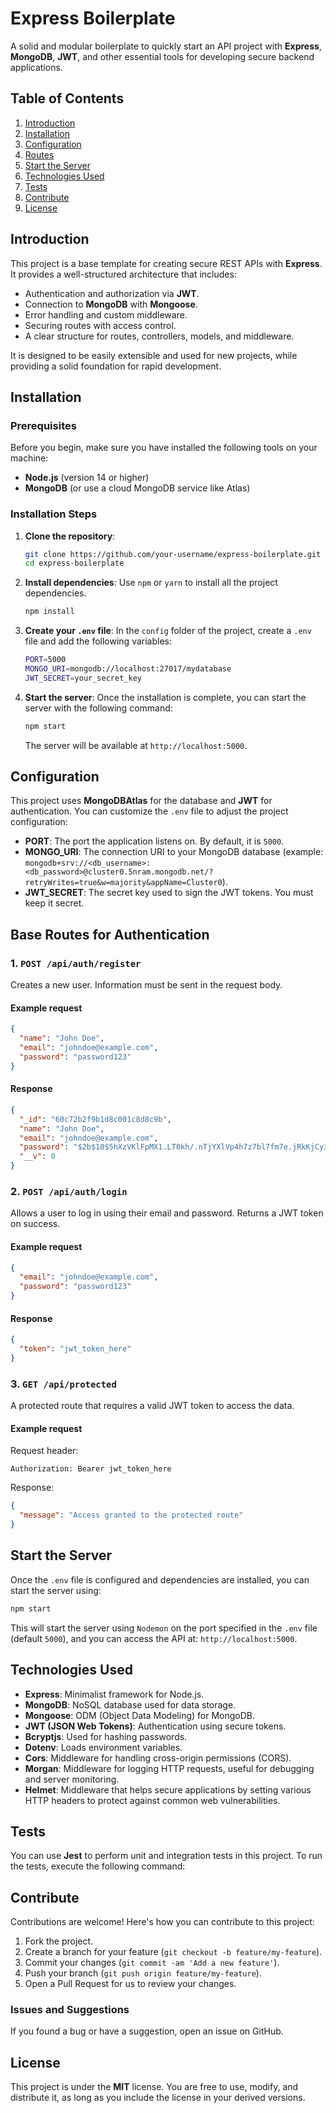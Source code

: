 # Express Boilerplate

A solid and modular boilerplate to quickly start an API project with **Express**, **MongoDB**, **JWT**, and other essential tools for developing secure backend applications.

## Table of Contents

1. [Introduction](#introduction)
2. [Installation](#installation)
3. [Configuration](#configuration)
4. [Routes](#routes)
5. [Start the Server](#start-the-server)
6. [Technologies Used](#technologies-used)
7. [Tests](#tests)
8. [Contribute](#contribute)
9. [License](#license)

## Introduction

This project is a base template for creating secure REST APIs with **Express**. It provides a well-structured architecture that includes:

- Authentication and authorization via **JWT**.
- Connection to **MongoDB** with **Mongoose**.
- Error handling and custom middleware.
- Securing routes with access control.
- A clear structure for routes, controllers, models, and middleware.

It is designed to be easily extensible and used for new projects, while providing a solid foundation for rapid development.

## Installation

### Prerequisites

Before you begin, make sure you have installed the following tools on your machine:

- **Node.js** (version 14 or higher)
- **MongoDB** (or use a cloud MongoDB service like Atlas)

### Installation Steps

1. **Clone the repository**:
   ```bash
   git clone https://github.com/your-username/express-boilerplate.git
   cd express-boilerplate
   ```

2. **Install dependencies**:
   Use `npm` or `yarn` to install all the project dependencies.
   ```bash
   npm install
   ```

3. **Create your `.env` file**:
   In the `config` folder of the project, create a `.env` file and add the following variables:
   ```bash
   PORT=5000
   MONGO_URI=mongodb://localhost:27017/mydatabase
   JWT_SECRET=your_secret_key
   ```

4. **Start the server**:
   Once the installation is complete, you can start the server with the following command:
   ```bash
   npm start
   ```

   The server will be available at `http://localhost:5000`.

## Configuration

This project uses **MongoDBAtlas** for the database and **JWT** for authentication. You can customize the `.env` file to adjust the project configuration:

- **PORT**: The port the application listens on. By default, it is `5000`.
- **MONGO_URI**: The connection URI to your MongoDB database (example: `mongodb+srv://<db_username>:<db_password>@cluster0.5nram.mongodb.net/?retryWrites=true&w=majority&appName=Cluster0`).
- **JWT_SECRET**: The secret key used to sign the JWT tokens. You must keep it secret.

## Base Routes for Authentication

### 1. `POST /api/auth/register`

Creates a new user. Information must be sent in the request body.

#### Example request
```json
{
  "name": "John Doe",
  "email": "johndoe@example.com",
  "password": "password123"
}
```

#### Response
```json
{
  "_id": "60c72b2f9b1d8c001c8d8c9b",
  "name": "John Doe",
  "email": "johndoe@example.com",
  "password": "$2b$10$5hXzVKlFpMX1.LT0kh/.nTjYXlVp4h7z7bl7fm7e.jRkKjCy3W1Fm",
  "__v": 0
}
```

### 2. `POST /api/auth/login`

Allows a user to log in using their email and password. Returns a JWT token on success.

#### Example request
```json
{
  "email": "johndoe@example.com",
  "password": "password123"
}
```

#### Response
```json
{
  "token": "jwt_token_here"
}
```

### 3. `GET /api/protected`

A protected route that requires a valid JWT token to access the data.

#### Example request
Request header:
```
Authorization: Bearer jwt_token_here
```

Response:
```json
{
  "message": "Access granted to the protected route"
}
```

## Start the Server

Once the `.env` file is configured and dependencies are installed, you can start the server using:

```bash
npm start
```

This will start the server using `Nodemon` on the port specified in the `.env` file (default `5000`), and you can access the API at: `http://localhost:5000`.

## Technologies Used

- **Express**: Minimalist framework for Node.js.
- **MongoDB**: NoSQL database used for data storage.
- **Mongoose**: ODM (Object Data Modeling) for MongoDB.
- **JWT (JSON Web Tokens)**: Authentication using secure tokens.
- **Bcryptjs**: Used for hashing passwords.
- **Dotenv**: Loads environment variables.
- **Cors**: Middleware for handling cross-origin permissions (CORS).
- **Morgan**: Middleware for logging HTTP requests, useful for debugging and server monitoring.
- **Helmet**: Middleware that helps secure applications by setting various HTTP headers to protect against common web vulnerabilities.

## Tests

You can use **Jest** to perform unit and integration tests in this project. To run the tests, execute the following command:

## Contribute

Contributions are welcome! Here's how you can contribute to this project:

1. Fork the project.
2. Create a branch for your feature (`git checkout -b feature/my-feature`).
3. Commit your changes (`git commit -am 'Add a new feature'`).
4. Push your branch (`git push origin feature/my-feature`).
5. Open a Pull Request for us to review your changes.

### Issues and Suggestions

If you found a bug or have a suggestion, open an issue on GitHub.

## License

This project is under the **MIT** license. You are free to use, modify, and distribute it, as long as you include the license in your derived versions.
